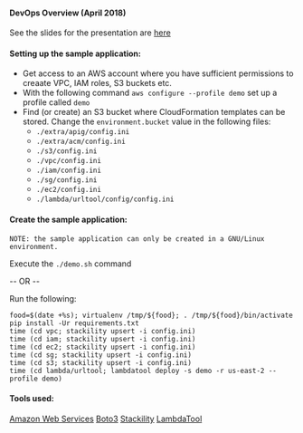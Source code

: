 #### DevOps Overview (April 2018)
See the slides for the presentation are [here](https://github.com/cmrsol/demo/blob/master/devops-talk/presentation/DevOps-Overview.pdf)

#### Setting up the sample application:
* Get access to an AWS account where you have sufficient permissions to creaate VPC, IAM roles, S3 buckets etc.
* With the following command ```aws configure --profile demo``` set up a profile called ```demo```
* Find (or create) an S3 bucket where CloudFormation templates can be stored. Change the ```environment.bucket``` value in the following files:
  * ```./extra/apig/config.ini```
  * ```./extra/acm/config.ini```
  * ```./s3/config.ini```
  * ```./vpc/config.ini```
  * ```./iam/config.ini```
  * ```./sg/config.ini```
  * ```./ec2/config.ini```
  * ```./lambda/urltool/config/config.ini```

#### Create the sample application:
```
NOTE: the sample application can only be created in a GNU/Linux environment.
```
Execute the ```./demo.sh``` command

-- OR --

Run the following:
```
food=$(date +%s); virtualenv /tmp/${food}; . /tmp/${food}/bin/activate
pip install -Ur requirements.txt
time (cd vpc; stackility upsert -i config.ini)
time (cd iam; stackility upsert -i config.ini)
time (cd ec2; stackility upsert -i config.ini)
time (cd sg; stackility upsert -i config.ini)
time (cd s3; stackility upsert -i config.ini)
time (cd lambda/urltool; lambdatool deploy -s demo -r us-east-2 --profile demo)
```

#### Tools used:
[Amazon Web Services](https://aws.amazon.com/)
[Boto3](https://boto3.readthedocs.io/en/latest/)
[Stackility](https://github.com/muckamuck/stackility)
[LambdaTool](https://github.com/muckamuck/lambda-tool)
